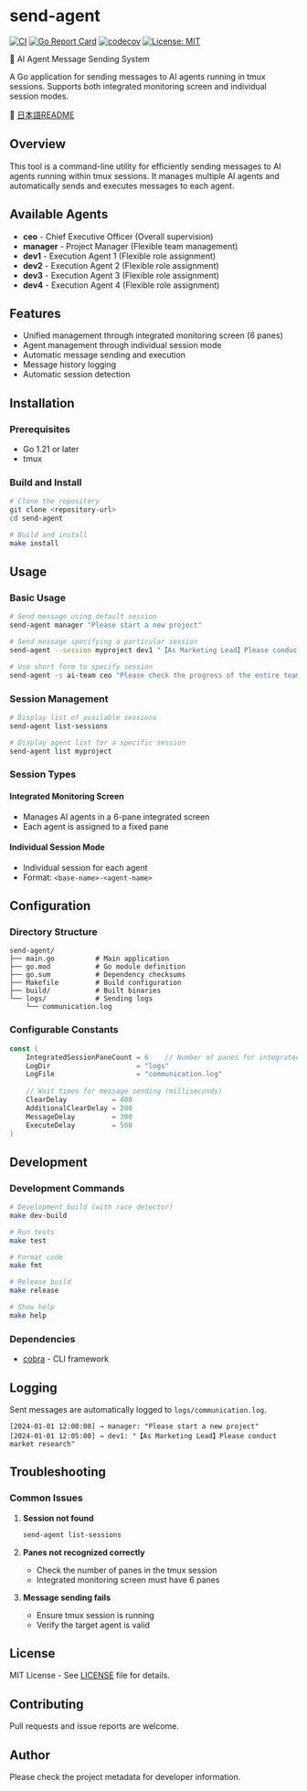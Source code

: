 # send-agent

[![CI](https://github.com/shivase/send-agent/workflows/CI/badge.svg)](https://github.com/shivase/send-agent/actions)
[![Go Report Card](https://goreportcard.com/badge/github.com/shivase/send-agent)](https://goreportcard.com/report/github.com/shivase/send-agent)
[![codecov](https://codecov.io/gh/shivase/send-agent/branch/main/graph/badge.svg)](https://codecov.io/gh/shivase/send-agent)
[![License: MIT](https://img.shields.io/badge/License-MIT-yellow.svg)](https://opensource.org/licenses/MIT)

🚀 AI Agent Message Sending System

A Go application for sending messages to AI agents running in tmux sessions. Supports both integrated monitoring screen and individual session modes.

📖 [日本語README](../README.md)

## Overview

This tool is a command-line utility for efficiently sending messages to AI agents running within tmux sessions. It manages multiple AI agents and automatically sends and executes messages to each agent.

## Available Agents

- **ceo** - Chief Executive Officer (Overall supervision)
- **manager** - Project Manager (Flexible team management)
- **dev1** - Execution Agent 1 (Flexible role assignment)
- **dev2** - Execution Agent 2 (Flexible role assignment)
- **dev3** - Execution Agent 3 (Flexible role assignment)
- **dev4** - Execution Agent 4 (Flexible role assignment)

## Features

- Unified management through integrated monitoring screen (6 panes)
- Agent management through individual session mode
- Automatic message sending and execution
- Message history logging
- Automatic session detection

## Installation

### Prerequisites

- Go 1.21 or later
- tmux

### Build and Install

```bash
# Clone the repository
git clone <repository-url>
cd send-agent

# Build and install
make install
```

## Usage

### Basic Usage

```bash
# Send message using default session
send-agent manager "Please start a new project"

# Send message specifying a particular session
send-agent --session myproject dev1 "【As Marketing Lead】Please conduct market research"

# Use short form to specify session
send-agent -s ai-team ceo "Please check the progress of the entire team"
```

### Session Management

```bash
# Display list of available sessions
send-agent list-sessions

# Display agent list for a specific session
send-agent list myproject
```

### Session Types

#### Integrated Monitoring Screen
- Manages AI agents in a 6-pane integrated screen
- Each agent is assigned to a fixed pane

#### Individual Session Mode
- Individual session for each agent
- Format: `<base-name>-<agent-name>`

## Configuration

### Directory Structure

```
send-agent/
├── main.go          # Main application
├── go.mod           # Go module definition
├── go.sum           # Dependency checksums
├── Makefile         # Build configuration
├── build/           # Built binaries
└── logs/            # Sending logs
    └── communication.log
```

### Configurable Constants

```go
const (
    IntegratedSessionPaneCount = 6    // Number of panes for integrated monitoring
    LogDir                     = "logs"
    LogFile                    = "communication.log"
    
    // Wait times for message sending (milliseconds)
    ClearDelay           = 400
    AdditionalClearDelay = 200
    MessageDelay         = 300
    ExecuteDelay         = 500
)
```

## Development

### Development Commands

```bash
# Development build (with race detector)
make dev-build

# Run tests
make test

# Format code
make fmt

# Release build
make release

# Show help
make help
```

### Dependencies

- [cobra](https://github.com/spf13/cobra) - CLI framework

## Logging

Sent messages are automatically logged to `logs/communication.log`.

```
[2024-01-01 12:00:00] → manager: "Please start a new project"
[2024-01-01 12:05:00] → dev1: "【As Marketing Lead】Please conduct market research"
```

## Troubleshooting

### Common Issues

1. **Session not found**
   ```bash
   send-agent list-sessions
   ```

2. **Panes not recognized correctly**
   - Check the number of panes in the tmux session
   - Integrated monitoring screen must have 6 panes

3. **Message sending fails**
   - Ensure tmux session is running
   - Verify the target agent is valid

## License

MIT License - See [LICENSE](../LICENSE) file for details.

## Contributing

Pull requests and issue reports are welcome.

## Author

Please check the project metadata for developer information.